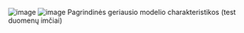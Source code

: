 ![image](https://github.com/skoniskaune/Projektas_C5361/assets/151195634/26875678-0654-4b2e-ba1b-2b6edccbb051)
![image](https://github.com/skoniskaune/Projektas_C5361/assets/151195634/4433925f-925a-4a62-9625-2eff7da248f1)
Pagrindinės geriausio modelio charakteristikos (test duomenų imčiai)
